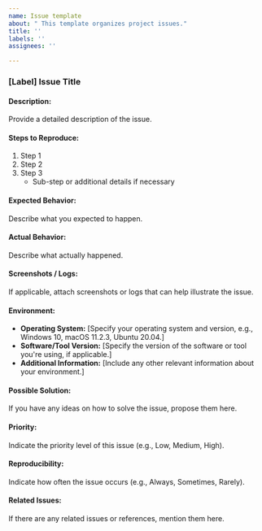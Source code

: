 ```yaml
---
name: Issue template
about: " This template organizes project issues."
title: ''
labels: ''
assignees: ''

---
```


### [Label] Issue Title

#### Description:
Provide a detailed description of the issue.

#### Steps to Reproduce:
1. Step 1
2. Step 2
3. Step 3
   - Sub-step or additional details if necessary

#### Expected Behavior:
Describe what you expected to happen.

#### Actual Behavior:
Describe what actually happened.

#### Screenshots / Logs:
If applicable, attach screenshots or logs that can help illustrate the issue.

#### Environment:
- **Operating System:** [Specify your operating system and version, e.g., Windows 10, macOS 11.2.3, Ubuntu 20.04.]
- **Software/Tool Version:** [Specify the version of the software or tool you're using, if applicable.]
- **Additional Information:** [Include any other relevant information about your environment.]

#### Possible Solution:
If you have any ideas on how to solve the issue, propose them here.

#### Priority:
Indicate the priority level of this issue (e.g., Low, Medium, High).

#### Reproducibility:
Indicate how often the issue occurs (e.g., Always, Sometimes, Rarely).

#### Related Issues:
If there are any related issues or references, mention them here.
